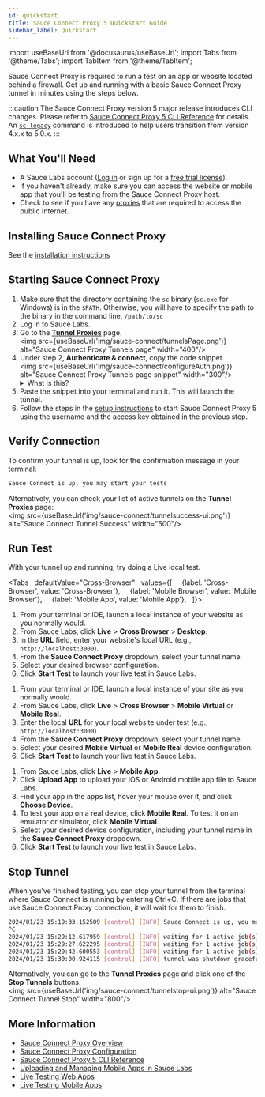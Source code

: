 ```yaml
---
id: quickstart
title: Sauce Connect Proxy 5 Quickstart Guide
sidebar_label: Quickstart
---
```


import useBaseUrl from '@docusaurus/useBaseUrl';
import Tabs from '@theme/Tabs';
import TabItem from '@theme/TabItem';

Sauce Connect Proxy is required to run a test on an app or website located behind a firewall. Get up and running with a basic Sauce Connect Proxy tunnel in minutes using the steps below.

:::caution
The Sauce Connect Proxy version 5 major release introduces CLI changes. Please refer to [Sauce Connect Proxy 5 CLI Reference](/dev/cli/sauce-connect-5/run/) for details.
An [`sc legacy`](/dev/cli/sauce-connect-5/legacy/) command is introduced to help users transition from version 4.x.x to 5.0.x.
:::

## What You'll Need

- A Sauce Labs account ([Log in](https://accounts.saucelabs.com/am/XUI/#login/) or sign up for a [free trial license](https://saucelabs.com/sign-up)).
- If you haven't already, make sure you can access the website or mobile app that you'll be testing from the Sauce Connect Proxy host.
- Check to see if you have any [proxies](/secure-connections/sauce-connect-5/operation/proxies/) that are required to access the public Internet.

## Installing Sauce Connect Proxy

See the [installation instructions](/secure-connections/sauce-connect-5/installation/)

## Starting Sauce Connect Proxy

1. Make sure that the directory containing the `sc` binary (`sc.exe` for Windows) is in the `$PATH`. Otherwise, you will have to specify the path to the binary in the command line, `/path/to/sc`
2. Log in to Sauce Labs.
3. Go to the [**Tunnel Proxies**](https://app.saucelabs.com/tunnels) page.<br/><img src={useBaseUrl('img/sauce-connect/tunnelsPage.png')} alt="Sauce Connect Proxy Tunnels page" width="400"/>
4. Under step 2, **Authenticate & connect**, copy the code snippet.<br/><img src={useBaseUrl('img/sauce-connect/configureAuth.png')} alt="Sauce Connect Proxy Tunnels page snippet" width="300"/>
   <details>
   <summary>What is this?</summary>
   This snippet contains your authentication credentials (username and access key), selects a Sauce Labs Data Center, and applies a name to your tunnel. Optionally, you can rename your tunnel by replacing the value after the <code>--tunnel-name</code> flag.
   </details>
5. Paste the snippet into your terminal and run it. This will launch the tunnel.
6. Follow the steps in the [setup instructions](/secure-connections/sauce-connect-5/operation/overview/#running-sauce-connect-proxy) to start Sauce Connect Proxy 5 using the username and the access key obtained in the previous step.

## Verify Connection

To confirm your tunnel is up, look for the confirmation message in your terminal:

```bash
Sauce Connect is up, you may start your tests
```

Alternatively, you can check your list of active tunnels on the **Tunnel Proxies** page:<br/><img src={useBaseUrl('img/sauce-connect/tunnelsuccess-ui.png')} alt="Sauce Connect Tunnel Success" width="500"/>

## Run Test

With your tunnel up and running, try doing a Live <!--or Automated--> local test.

<Tabs
  defaultValue="Cross-Browser"
  values={[
    {label: 'Cross-Browser', value: 'Cross-Browser'},
    {label: 'Mobile Browser', value: 'Mobile Browser'},
    {label: 'Mobile App', value: 'Mobile App'},
  ]}>

<TabItem value="Cross-Browser">

1. From your terminal or IDE, launch a local instance of your website as you normally would.
2. From Sauce Labs, click **Live** > **Cross Browser** > **Desktop**.
3. In the **URL** field, enter your website's local URL (e.g., `http://localhost:3000`).
4. From the **Sauce Connect Proxy** dropdown, select your tunnel name.
5. Select your desired browser configuration.
6. Click **Start Test** to launch your live test in Sauce Labs.

</TabItem>
<TabItem value="Mobile Browser">

1. From your terminal or IDE, launch a local instance of your site as you normally would.
2. From Sauce Labs, click **Live** > **Cross Browser** > **Mobile Virtual** or **Mobile Real**.
3. Enter the local **URL** for your local website under test (e.g., `http://localhost:3000`)
4. From the **Sauce Connect Proxy** dropdown, select your tunnel name.
5. Select your desired **Mobile Virtual** or **Mobile Real** device configuration.
6. Click **Start Test** to launch your live test in Sauce Labs.

</TabItem>
<TabItem value="Mobile App">

1. From Sauce Labs, click **Live** > **Mobile App**.
2. Click **Upload App** to upload your iOS or Android mobile app file to Sauce Labs.
3. Find your app in the apps list, hover your mouse over it, and click **Choose Device**.
4. To test your app on a real device, click **Mobile Real**. To test it on an emulator or simulator, click **Mobile Virtual**.
5. Select your desired device configuration, including your tunnel name in the **Sauce Connect Proxy** dropdown.
6. Click **Start Test** to launch your live test in Sauce Labs.

</TabItem>
</Tabs>

## Stop Tunnel

When you've finished testing, you can stop your tunnel from the terminal where Sauce Connect is running by entering Ctrl+C.
If there are jobs that use Sauce Connect Proxy connection, it will wait for them to finish.

```bash
2024/01/23 15:19:33.152509 [control] [INFO] Sauce Connect is up, you may start your tests
^C
2024/01/23 15:29:12.617959 [control] [INFO] waiting for 1 active job(s) to finish, timeout: 3h0m0s
2024/01/23 15:29:27.622295 [control] [INFO] waiting for 1 active job(s) to finish, timeout: 2h59m45s
2024/01/23 15:29:42.600553 [control] [INFO] waiting for 1 active job(s) to finish, timeout: 2h59m30s
2024/01/23 15:30:00.924115 [control] [INFO] tunnel was shutdown gracefully
```

Alternatively, you can go to the **Tunnel Proxies** page and click one of the **Stop Tunnels** buttons.<br/><img src={useBaseUrl('img/sauce-connect/tunnelstop-ui.png')} alt="Sauce Connect Tunnel Stop" width="800"/>

## More Information

- [Sauce Connect Proxy Overview](/secure-connections/sauce-connect-5/)
- [Sauce Connect Proxy Configuration](/secure-connections/sauce-connect-5/guides/configuration)
- [Sauce Connect Proxy 5 CLI Reference](/dev/cli/sauce-connect-5/)
- [Uploading and Managing Mobile Apps in Sauce Labs](/mobile-apps/app-storage)
- [Live Testing Web Apps](/web-apps/live-testing/live-cross-browser-testing/)
- [Live Testing Mobile Apps](/mobile-apps/live-testing/live-mobile-app-testing/)
